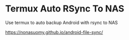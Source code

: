 # Termux Auto RSync To NAS #

Use termux to auto backup Android with rsync to NAS

https://nonasuomy.github.io/android-file-sync/
